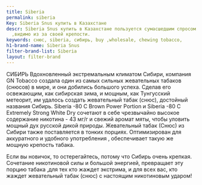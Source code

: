 ```yaml
---
title: Siberia
permalink: siberia
Key: Siberia Snus купить в Казахстане
descr: Siberia Snus купить в Казахстане пользуется сумасшедшим спросом по всему миру
  ,видимо из за своей крепости.
keywords: снюс, siberia, сибирь, buy ,wholesale, chewing tobacco,
h1-brand-name: Siberia Snus
filter-brand-list: Siberia
layout: filter-brand
---
```


СИБИРЬ 
Вдохновленный экстремальным климатом Сибири, компания GN Tobacco создала один из самых сильных жевательных табаков (снюсов) в мире, и они добились большого успеха. Сделав его освежающим, как сибирская зима, и мощным, как Тунгусский метеорит, им удалось создать жевательный табак (снюс), достойный названия Сибирь.
 Siberia -80 C Brown Power Portion и Siberia -80 C Extremely Strong White Dry сочетают в себе чрезвычайно высокое содержание никотина - 43 мг/г и свежий аромат мяты, чтобы уловить мощный дух русской дикой природы. Жевательный табак (Снюс) из Сибири также поставляется в тонких порциях. Оптимизирован для аккуратного и удобного употребления , обеспечивает такую же мощную крепость табака.

Если вы новичок, то остерегайтесь, потому что Сибирь очень крепкая. Сочетание никотиновой силы и большой энергией, превращает эту порцию табака ,для тех  кто жаждет экстрима, и для всех вас, кто жаждет жевательный табак (снюс) с настоящим никотиновым ударом!